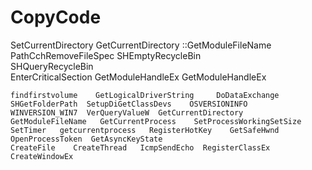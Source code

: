 CopyCode
====================================================
SetCurrentDirectory
GetCurrentDirectory
::GetModuleFileName
PathCchRemoveFileSpec
   SHEmptyRecycleBin       
   SHQueryRecycleBin      
   EnterCriticalSection     GetModuleHandleEx  GetModuleHandleEx    
    
    findfirstvolume    GetLogicalDriverString     DoDataExchange   
    SHGetFolderPath  SetupDiGetClassDevs    OSVERSIONINFO   WINVERSION_WIN7  VerQueryValueW  GetCurrentDirectory  
    GetModuleFileName   GetCurrentProcess    SetProcessWorkingSetSize 
    SetTimer   getcurrentprocess   RegisterHotKey    GetSafeHwnd   OpenProcessToken  GetAsyncKeyState   
    CreateFile    CreateThread   IcmpSendEcho  RegisterClassEx   CreateWindowEx
 
 
